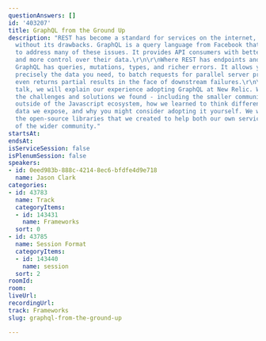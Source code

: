 ```yaml
---
questionAnswers: []
id: '403207'
title: GraphQL from the Ground Up
description: "REST has become a standard for services on the internet, but it isn't
  without its drawbacks. GraphQL is a query language from Facebook that's caught on
  to address many of these issues. It provides API consumers with better visibility
  and more control over their data.\r\n\r\nWhere REST has endpoints and status codes,
  GraphQL has queries, mutations, types, and richer errors. It allows you to ask for
  precisely the data you need, to batch requests for parallel server processing, and
  even returns partial results in the face of downstream failures.\r\n\r\nIn this
  talk, we will explain our experience adopting GraphQL at New Relic. We will discuss
  the challenges and solutions we found - including the smaller community using GraphQL
  outside of the Javascript ecosystem, how we learned to think differently about the
  data we expose, and why you might consider adopting it yourself. We will also showcase
  the open-source libraries that we created to help both our own services and those
  of the wider community."
startsAt: 
endsAt: 
isServiceSession: false
isPlenumSession: false
speakers:
- id: 0eed983b-888c-4214-8ec6-bfdfe4d9e718
  name: Jason Clark
categories:
- id: 43783
  name: Track
  categoryItems:
  - id: 143431
    name: Frameworks
  sort: 0
- id: 43785
  name: Session Format
  categoryItems:
  - id: 143440
    name: session
  sort: 2
roomId: 
room: 
liveUrl: 
recordingUrl: 
track: Frameworks
slug: graphql-from-the-ground-up

---
```

